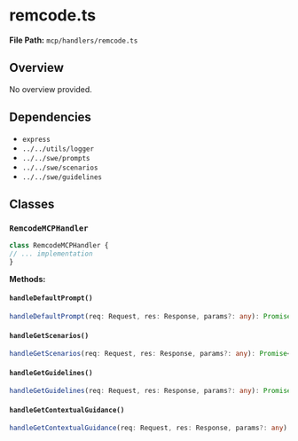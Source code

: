 # remcode.ts

**File Path:** `mcp/handlers/remcode.ts`

## Overview

No overview provided.

## Dependencies

- `express`
- `../../utils/logger`
- `../../swe/prompts`
- `../../swe/scenarios`
- `../../swe/guidelines`

## Classes

### `RemcodeMCPHandler`

```typescript
class RemcodeMCPHandler {
// ... implementation
}
```

**Methods:**

#### `handleDefaultPrompt()`

```typescript
handleDefaultPrompt(req: Request, res: Response, params?: any): Promise<void> {
```

#### `handleGetScenarios()`

```typescript
handleGetScenarios(req: Request, res: Response, params?: any): Promise<void> {
```

#### `handleGetGuidelines()`

```typescript
handleGetGuidelines(req: Request, res: Response, params?: any): Promise<void> {
```

#### `handleGetContextualGuidance()`

```typescript
handleGetContextualGuidance(req: Request, res: Response, params?: any): Promise<void> {
```

